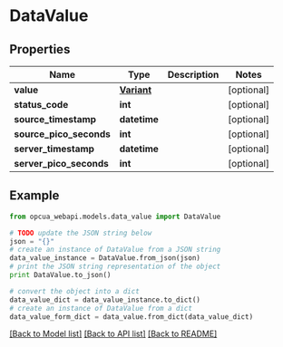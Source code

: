 # DataValue


## Properties
Name | Type | Description | Notes
------------ | ------------- | ------------- | -------------
**value** | [**Variant**](Variant.md) |  | [optional] 
**status_code** | **int** |  | [optional] 
**source_timestamp** | **datetime** |  | [optional] 
**source_pico_seconds** | **int** |  | [optional] 
**server_timestamp** | **datetime** |  | [optional] 
**server_pico_seconds** | **int** |  | [optional] 

## Example

```python
from opcua_webapi.models.data_value import DataValue

# TODO update the JSON string below
json = "{}"
# create an instance of DataValue from a JSON string
data_value_instance = DataValue.from_json(json)
# print the JSON string representation of the object
print DataValue.to_json()

# convert the object into a dict
data_value_dict = data_value_instance.to_dict()
# create an instance of DataValue from a dict
data_value_form_dict = data_value.from_dict(data_value_dict)
```
[[Back to Model list]](../README.md#documentation-for-models) [[Back to API list]](../README.md#documentation-for-api-endpoints) [[Back to README]](../README.md)


